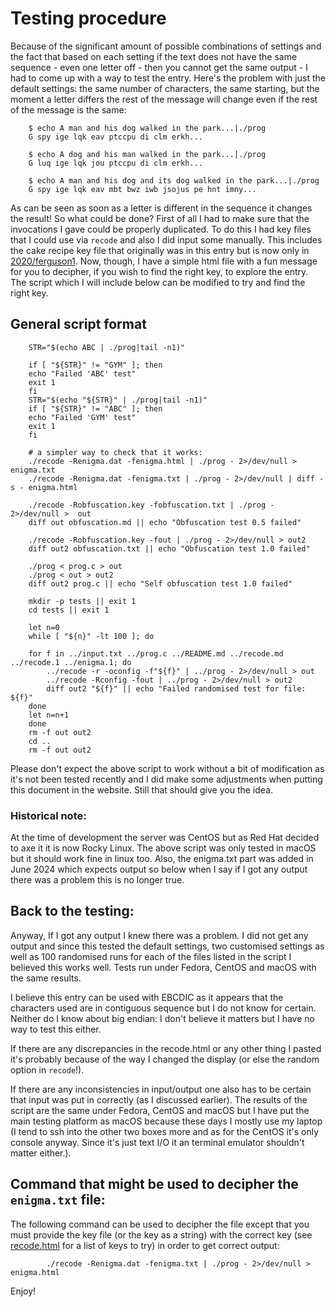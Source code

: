 # Testing procedure

Because of the significant amount of possible combinations of settings and the
fact that based on each setting if the text does not have the same sequence -
even one letter off - then you cannot get the same output - I had to come up
with a way to test the entry. Here's the problem with just the default settings:
the same number of characters, the same starting, but the moment a letter
differs the rest of the message will change even if the rest of the message is
the same:

``` <!---sh-->
    $ echo A man and his dog walked in the park...|./prog
    G spy ige lqk eav ptccpu di clm erkh...

    $ echo A dog and his man walked in the park...|./prog
    G luq ige lqk jou ptccpu di clm erkh...

    $ echo A man and his dog and its dog walked in the park...|./prog
    G spy ige lqk eav mbt bwz iwb jsojus pe hnt imny...
```

As can be seen as soon as a letter is different in the sequence it changes the
result! So what could be done? First of all I had to make sure that the
invocations I gave could be properly duplicated. To do this I had key files that
I could use via `recode` and also I did input some manually. This includes the
cake recipe key file that originally was in this entry but is now only in
[2020/ferguson1](../ferguson1/index.html). Now, though, I have a simple
html file with a fun message for you to decipher, if you wish to find the right
key, to explore the entry. The script which I will include below can be modified
to try and find the right key.

## General script format

``` <!---sh-->
    STR="$(echo ABC | ./prog|tail -n1)"

    if [ "${STR}" != "GYM" ]; then
    echo "Failed 'ABC' test"
    exit 1
    fi
    STR="$(echo "${STR}" | ./prog|tail -n1)"
    if [ "${STR}" != "ABC" ]; then
    echo "Failed 'GYM' test"
    exit 1
    fi

    # a simpler way to check that it works:
    ./recode -Renigma.dat -fenigma.html | ./prog - 2>/dev/null > enigma.txt
    ./recode -Renigma.dat -fenigma.txt | ./prog - 2>/dev/null | diff -s - enigma.html

    ./recode -Robfuscation.key -fobfuscation.txt | ./prog - 2>/dev/null >  out
    diff out obfuscation.md || echo "Obfuscation test 0.5 failed"

    ./recode -Robfuscation.key -fout | ./prog - 2>/dev/null > out2
    diff out2 obfuscation.txt || echo "Obfuscation test 1.0 failed"

    ./prog < prog.c > out
    ./prog < out > out2
    diff out2 prog.c || echo "Self obfuscation test 1.0 failed"

    mkdir -p tests || exit 1
    cd tests || exit 1

    let n=0
    while [ "${n}" -lt 100 ]; do

    for f in ../input.txt ../prog.c ../README.md ../recode.md ../recode.1 ../enigma.1; do
        ../recode -r -oconfig -f"${f}" | ../prog - 2>/dev/null > out
        ../recode -Rconfig -fout | ../prog - 2>/dev/null > out2
        diff out2 "${f}" || echo "Failed randomised test for file: ${f}"
    done
    let n=n+1
    done
    rm -f out out2
    cd ..
    rm -f out out2
```

Please don't expect the above script to work without a bit of modification as
it's not been tested recently and I did make some adjustments when putting this
document in the website. Still that should give you the idea.

### Historical note:

At the time of development the server was CentOS but as Red Hat decided to axe
it it is now Rocky Linux. The above script was only tested in macOS but it
should work fine in linux too. Also, the enigma.txt part was added in June 2024
which expects output so below when I say if I got any output there was a problem
this is no longer true.


## Back to the testing:

Anyway, If I got any output I knew there was a problem. I did not get any output and since
this tested the default settings, two customised settings as well as 100
randomised runs for each of the files listed in the script I believed this
works well. Tests run under Fedora, CentOS and macOS with the same results.

I believe this entry can be used with EBCDIC as it appears that the characters
used are in contiguous sequence but I do not know for certain. Neither do I know
about big endian: I don't believe it matters but I have no way to test this
either.

If there are any discrepancies in the recode.html or any other thing I
pasted it's probably because of the way I changed the display (or else the
random option in `recode`!).

If there are any inconsistencies in input/output one also has to be certain that
input was put in correctly (as I discussed earlier). The results of the script
are the same under Fedora, CentOS and macOS but I have put the main testing
platform as macOS because these days I mostly use my laptop (I tend to ssh into
the other two boxes more and as for the CentOS it's only console anyway. Since
it's just text I/O it an terminal emulator shouldn't matter either.).

## Command that might be used to decipher the `enigma.txt` file:

The following command can be used to decipher the file except that you must
provide the key file (or the key as a string) with the correct key (see
[recode.html](recode.html) for a list of keys to try) in order to get correct
output:

``` <!---sh-->
        ./recode -Renigma.dat -fenigma.txt | ./prog - 2>/dev/null > enigma.html
```

Enjoy!
